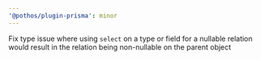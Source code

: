 ```yaml
---
'@pothos/plugin-prisma': minor
---
```


Fix type issue where using `select` on a type or field for a nullable relation would result in the
relation being non-nullable on the parent object
